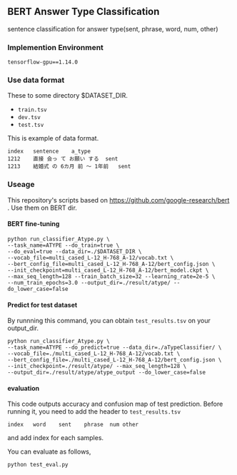 ## BERT Answer Type Classification
sentence classification for answer type(sent, phrase, word, num, other)

### Implemention Environment
```
tensorflow-gpu==1.14.0
```

### Use data format
These to some directory $DATASET_DIR.
- `train.tsv`
- `dev.tsv`
- `test.tsv`

This is example of data format.
```
index	sentence	a_type
1212	直接 会っ て お願い する	sent
1213	結婚式 の 6カ月 前 ～ 1年前	sent
```

### Useage
This repository's scripts based on https://github.com/google-research/bert .
Use them on BERT dir.

#### BERT fine-tuning

```
python run_classifier_Atype.py \
--task_name=ATYPE --do_train=true \
--do_eval=true --data_dir=./$DATASET_DIR \
--vocab_file=multi_cased_L-12_H-768_A-12/vocab.txt \
--bert_config_file=multi_cased_L-12_H-768_A-12/bert_config.json \
--init_checkpoint=multi_cased_L-12_H-768_A-12/bert_model.ckpt \
--max_seq_length=128 --train_batch_size=32 --learning_rate=2e-5 \
--num_train_epochs=3.0 --output_dir=./result/atype/ --do_lower_case=false
```

#### Predict for test dataset

By runnning this command, you can obtain `test_results.tsv` on your output_dir.

```
python run_classifier_Atype.py \
--task_name=ATYPE --do_predict=true --data_dir=./aTypeClassifier/ \
--vocab_file=./multi_cased_L-12_H-768_A-12/vocab.txt \
--bert_config_file=./multi_cased_L-12_H-768_A-12/bert_config.json \
--init_checkpoint=./result/atype/ --max_seq_length=128 \
--output_dir=./result/atype/atype_output --do_lower_case=false
```


#### evaluation 

This code outputs accuracy and confusion map of test prediction.
Before running it, you need to add the header to `test_results.tsv`
```
index	word	sent	phrase	num	other
```
and add index for each samples.

You can evaluate as follows,

```
python test_eval.py
```
